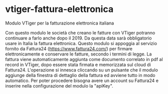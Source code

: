 # vtiger-fattura-elettronica
Modulo VTiger per la fatturazione elettronica italiana

Con questo modulo le società che creano le fatture con VTiger potranno continuare a farlo anche dopo il 2019. Da questa data sarà obbligatorio usare in Italia la fattura elettronica.
Questo modulo si appoggia al servizio fornito da Fattura24 (https://www.fattura24.com/) per firmare elettronicamente e conservare le fatture, secondo i termini di legge.
La fattura viene automaticamente aggiunta come documento correlato in pdf al record in VTiger, dopo essere stata firmata e memorizzata sul cloud di Fattura24.
L'operazione si innesca cliccando su un pulsante che il modulo aggiunge della finestra di dettaglio della fattura ed avviene tutto in modo automatico.
Per poter procedere bisogna avere un account su Fattura24 e inserire nella configurazione del modulo la "apiKey".
